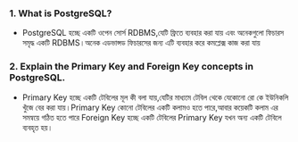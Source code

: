### 1. What is PostgreSQL?

* PostgreSQL হচ্ছে একটি ওপেন সোর্স RDBMS,যেটি ফ্রিতে ব্যবহার করা যায় এবং অনেকগুলো ফিচারস সমৃদ্ধ একটি RDBMS।অনেক এডভান্সড ফিচারসের জন্য এটি ব্যবহার করে কমপ্লেক্স কাজ করা যায়

### 2. Explain the Primary Key and Foreign Key concepts in PostgreSQL.

* Primary Key হচ্ছে একটি টেবিলের মূল কী বলা যায়,যেটির মাধ্যমে টেবিল থেকে যেকোনো রো কে ইউনিকলি খুঁজে বের করা যায়।Primary Key কোনো টেবিলের একটি কলামও হতে পারে,আবার কয়েকটি কলাম এর সমন্বয়ে গঠিত হতে পারে
Foreign Key হচ্ছে একটি টেবিলের Primary Key যখন অন্য একটি টেবিলে ব্যবহৃত হয়।